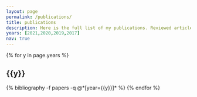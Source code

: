 ```yaml
---
layout: page
permalink: /publications/
title: publications
description: Here is the full list of my publications. Reviewed articles are highlighted with the journal's abbreviation. Click the ABS button to deploy the abstract of each paper.
years: [2021,2020,2019,2017]
nav: true
---
```


<div class="publications">

{% for y in page.years %}
  <h2 class="year">{{y}}</h2>
  {% bibliography -f papers -q @*[year={{y}}]* %}
{% endfor %}

</div>

